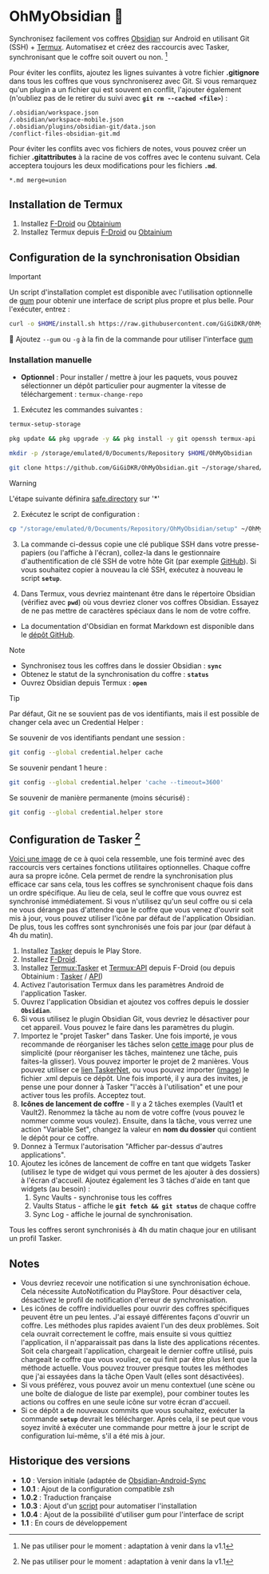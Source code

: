 # OhMyObsidian 📑

Synchronisez facilement vos coffres [Obsidian](https://github.com/obsidianmd/obsidian-releases) sur Android en utilisant Git (SSH) + [Termux](https://github.com/termux/termux-app). Automatisez et créez des raccourcis avec Tasker, synchronisant que le coffre soit ouvert ou non. [^1]

Pour éviter les conflits, ajoutez les lignes suivantes à votre fichier **.gitignore** dans tous les coffres que vous synchroniserez avec Git. Si vous remarquez qu'un plugin a un fichier qui est souvent en conflit, l'ajouter également (n'oubliez pas de le retirer du suivi avec **`git rm --cached <file>`**) :

```gitignore
/.obsidian/workspace.json
/.obsidian/workspace-mobile.json
/.obsidian/plugins/obsidian-git/data.json
/conflict-files-obsidian-git.md
```

Pour éviter les conflits avec vos fichiers de notes, vous pouvez créer un fichier **.gitattributes** à la racine de vos coffres avec le contenu suivant. Cela acceptera toujours les deux modifications pour les fichiers **`.md`**.

```gitattributes
*.md merge=union
```

## Installation de Termux

1. Installez [F-Droid](https://f-droid.org/en/) ou [Obtainium](https://github.com/ImranR98/Obtainium)
2. Installez Termux depuis [F-Droid](https://f-droid.org/en/packages/com.termux/) ou [Obtainium](https://github.com/termux/termux-app)

## Configuration de la synchronisation Obsidian

> [!IMPORTANT]
> Un script d'installation complet est disponible avec l'utilisation optionnelle de [gum](https://github.com/charmbracelet/gum) pour obtenir une interface de script plus propre et plus belle.
> Pour l'exécuter, entrez :
> ```bash
> curl -o $HOME/install.sh https://raw.githubusercontent.com/GiGiDKR/OhMyObsidian/main/install.sh && chmod +x $HOME/install.sh && $HOME/install.sh
> ```
> 🎀 Ajoutez `--gum` ou `-g` à la fin de la commande pour utiliser l'interface [gum](https://github.com/charmbracelet/gum)

### Installation manuelle

- **Optionnel** : Pour installer / mettre à jour les paquets, vous pouvez sélectionner un dépôt particulier pour augmenter la vitesse de téléchargement : `termux-change-repo`

1. Exécutez les commandes suivantes :
```bash
termux-setup-storage
```
```bash
pkg update && pkg upgrade -y && pkg install -y git openssh termux-api
```
```bash
mkdir -p /storage/emulated/0/Documents/Repository $HOME/OhMyObsidian
```
```bash
git clone https://github.com/GiGiDKR/OhMyObsidian.git ~/storage/shared/Documents/Repository/OhMyObsidian
```
> [!WARNING]
> L'étape suivante définira [safe.directory](https://git-scm.com/docs/git-config/2.35.2#Documentation/git-config.txt-safedirectory) sur '*'

2. Exécutez le script de configuration :
```bash
cp "/storage/emulated/0/Documents/Repository/OhMyObsidian/setup" ~/OhMyObsidian/ && chmod +x "$HOME/OhMyObsidian/setup" && source "$HOME/OhMyObsidian/setup"
```
3. La commande ci-dessus copie une clé publique SSH dans votre presse-papiers (ou l'affiche à l'écran), collez-la dans le gestionnaire d'authentification de clé SSH de votre hôte Git (par exemple [GitHub](https://github.com/settings/keys)). Si vous souhaitez copier à nouveau la clé SSH, exécutez à nouveau le script **`setup`**.

4. Dans Termux, vous devriez maintenant être dans le répertoire Obsidian (vérifiez avec **`pwd`**) où vous devriez cloner vos coffres Obsidian. Essayez de ne pas mettre de caractères spéciaux dans le nom de votre coffre.

- La documentation d'Obsidian en format Markdown est disponible dans le [dépôt GitHub](https://github.com/obsidianmd/obsidian-help/tree/master/fr).

> [!NOTE]
> - Synchronisez tous les coffres dans le dossier Obsidian :
> **`sync`**
> - Obtenez le statut de la synchronisation du coffre :
> **`status`** 
> - Ouvrez Obsidian depuis Termux : 
> **`open`**

> [!TIP]
> Par défaut, Git ne se souvient pas de vos identifiants, mais il est possible de changer cela avec un Credential Helper :
>
> Se souvenir de vos identifiants pendant une session :
> ```bash
> git config --global credential.helper cache
> ```
> Se souvenir pendant 1 heure :
> ```bash
> git config --global credential.helper 'cache --timeout=3600'
> ```
> Se souvenir de manière permanente (moins sécurisé) :
> ```bash
> git config --global credential.helper store
> ```

## Configuration de Tasker [^1]

[Voici une image](https://bit.ly/40hLIyt) de ce à quoi cela ressemble, une fois terminé avec des raccourcis vers certaines fonctions utilitaires optionnelles. Chaque coffre aura sa propre icône. Cela permet de rendre la synchronisation plus efficace car sans cela, tous les coffres se synchronisent chaque fois dans un ordre spécifique. Au lieu de cela, seul le coffre que vous ouvrez est synchronisé immédiatement. Si vous n'utilisez qu'un seul coffre ou si cela ne vous dérange pas d'attendre que le coffre que vous venez d'ouvrir soit mis à jour, vous pouvez utiliser l'icône par défaut de l'application Obsidian. De plus, tous les coffres sont synchronisés une fois par jour (par défaut à 4h du matin).

1. Installez [Tasker](https://play.google.com/store/apps/details?id=net.dinglisch.android.tasker) depuis le Play Store.
2. Installez [F-Droid](https://f-droid.org/en/).
3. Installez [Termux:Tasker](https://f-droid.org/en/packages/com.termux.tasker/) et [Termux:API](https://f-droid.org/en/packages/com.termux.api/) depuis F-Droid (ou depuis Obtainium : [Tasker](https://github.com/termux/termux-tasker) / [API](https://github.com/termux/termux-api))
2. Activez l'autorisation Termux dans les paramètres Android de l'application Tasker.
3. Ouvrez l'application Obsidian et ajoutez vos coffres depuis le dossier **`Obsidian`**.
4. Si vous utilisez le plugin Obsidian Git, vous devriez le désactiver pour cet appareil. Vous pouvez le faire dans les paramètres du plugin.
5. Importez le "projet Tasker" dans Tasker. Une fois importé, je vous recommande de réorganiser les tâches selon [cette image](https://imgur.com/a/6Gj6aRj) pour plus de simplicité (pour réorganiser les tâches, maintenez une tâche, puis faites-la glisser). Vous pouvez importer le projet de 2 manières. Vous pouvez utiliser ce [lien TaskerNet](https://taskernet.com/shares/?user=AS35m8n3cQwLQVpqM%2Fik6LZsANJ%2F8SkOXbatTM3JXxEQY4KYaxES06TbTgTRcO7ziHKZXfzQKT1B&id=Project%3AObsidian+Syncing), ou vous pouvez importer ([image](https://imgur.com/a/Fvyl8HF)) le fichier .xml depuis ce dépôt. Une fois importé, il y aura des invites, je pense une pour donner à Tasker "l'accès à l'utilisation" et une pour activer tous les profils. Acceptez tout.
6. **Icônes de lancement de coffre** - Il y a 2 tâches exemples (Vault1 et Vault2). Renommez la tâche au nom de votre coffre (vous pouvez le nommer comme vous voulez). Ensuite, dans la tâche, vous verrez une action "Variable Set", changez la valeur en **nom du dossier** qui contient le dépôt pour ce coffre.
7. Donnez à Termux l'autorisation "Afficher par-dessus d'autres applications".
8. Ajoutez les icônes de lancement de coffre en tant que widgets Tasker (utilisez le type de widget qui vous permet de les ajouter à des dossiers) à l'écran d'accueil. Ajoutez également les 3 tâches d'aide en tant que widgets (au besoin) :
   1. Sync Vaults   - synchronise tous les coffres
   2. Vaults Status - affiche le **`git fetch && git status`** de chaque coffre
   3. Sync Log      - affiche le journal de synchronisation.

Tous les coffres seront synchronisés à 4h du matin chaque jour en utilisant un profil Tasker.

[^1]: Ne pas utiliser pour le moment : adaptation à venir dans la v1.1

## Notes

- Vous devriez recevoir une notification si une synchronisation échoue. Cela nécessite AutoNotification du PlayStore. Pour désactiver cela, désactivez le profil de notification d'erreur de synchronisation.
- Les icônes de coffre individuelles pour ouvrir des coffres spécifiques peuvent être un peu lentes. J'ai essayé différentes façons d'ouvrir un coffre. Les méthodes plus rapides avaient l'un des deux problèmes. Soit cela ouvrait correctement le coffre, mais ensuite si vous quittiez l'application, il n'apparaissait pas dans la liste des applications récentes. Soit cela chargeait l'application, chargeait le dernier coffre utilisé, puis chargeait le coffre que vous vouliez, ce qui finit par être plus lent que la méthode actuelle. Vous pouvez trouver presque toutes les méthodes que j'ai essayées dans la tâche Open Vault (elles sont désactivées).
- Si vous préférez, vous pouvez avoir un menu contextuel (une scène ou une boîte de dialogue de liste par exemple), pour combiner toutes les actions ou coffres en une seule icône sur votre écran d'accueil.
- Si ce dépôt a de nouveaux commits que vous souhaitez, exécuter la commande **`setup`** devrait les télécharger. Après cela, il se peut que vous soyez invité à exécuter une commande pour mettre à jour le script de configuration lui-même, s'il a été mis à jour.

## Historique des versions

- **1.0** : Version initiale (adaptée de [Obsidian-Android-Sync](https://github.com/DovieW/obsidian-android-sync)
- **1.0.1** : Ajout de la configuration compatible zsh
- **1.0.2** : Traduction française 
- **1.0.3** : Ajout d'un [script](install.sh) pour automatiser l'installation
- **1.0.4** : Ajout de la possibilité d'utiliser gum pour l'interface de script 
- **1.1** : En cours de développement